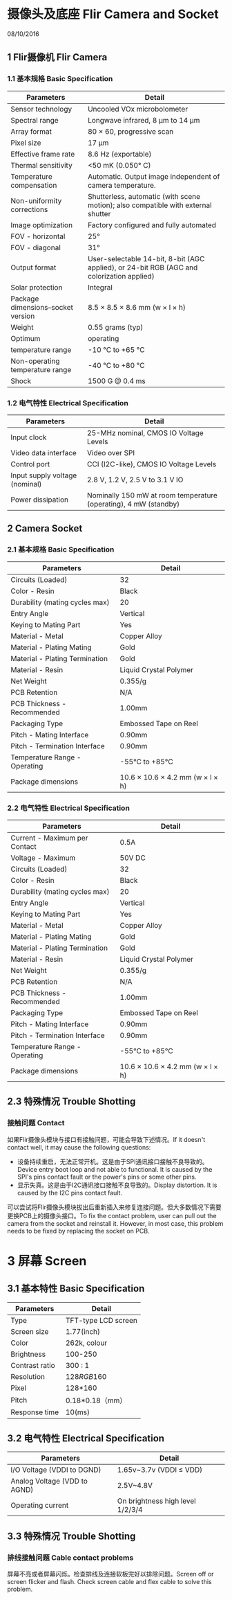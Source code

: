 # 摄像头及底座 Flir Camera and Socket
08/10/2016

## 1 Flir摄像机 Flir Camera

### 1.1 基本规格 Basic Specification

|Parameters|Detail|
|--------|--------|
|Sensor technology 	|Uncooled VOx microbolometer|
|Spectral range 	|Longwave infrared, 8 μm to 14 μm|
|Array format 	|80 × 60, progressive scan|
|Pixel size |	17 μm|
|Effective frame rate 	|	8.6 Hz (exportable)	|
|Thermal sensitivity | <50 mK (0.050° C)|
|Temperature compensation |Automatic. Output image independent of camera temperature.|
|Non-uniformity corrections |	Shutterless, automatic (with scene motion); also compatible with external shutter|
|Image optimization |	Factory configured and fully automated|
|FOV - horizontal 	|25°|
|FOV - diagonal 		|	31°|
|Output format |	User-selectable 14-bit, 8-bit (AGC applied), or 24-bit RGB (AGC and colorization applied)|
|Solar protection	|			Integral|
|Package dimensions–socket version	|		8.5 × 8.5 × 8.6 mm (w × l × h)|
|Weight 	|	0.55 grams (typ)|
|Optimum |operating|
|temperature range	 |-10 °C to +65 °C|
|Non-operating temperature range|	-40 °C to +80 °C|
|Shock 	|1500 G @ 0.4 ms|

### 1.2 电气特性 Electrical Specification
|Parameters|Detail|
|--------|--------|
|Input clock 	|25-MHz nominal, CMOS IO Voltage Levels|
|Video data interface |	Video over SPI|
|Control port 	|CCI (I2C-like), CMOS IO Voltage Levels|
|Input supply voltage (nominal) |	2.8 V, 1.2 V, 2.5 V to 3.1 V IO|
|Power dissipation |	Nominally 150 mW at room temperature (operating), 4 mW (standby)|


##	2 Camera Socket

### 2.1 基本规格 Basic Specification
| Parameters|Detail  |
|--------|--------|
|Circuits (Loaded) 	|	32|
|Color - Resin	|Black|
|Durability (mating cycles max) |			20|
|Entry Angle |	Vertical|
|Keying to Mating Part| 	Yes|
|Material - Metal |	Copper Alloy|
|Material - Plating Mating| 	Gold|
|Material - Plating Termination |	Gold|
|Material - Resin| 	Liquid Crystal Polymer|
|Net Weight |	0.355/g|
|PCB Retention	|N/A|
|PCB Thickness - Recommended |	1.00mm|
|Packaging Type|	Embossed Tape on Reel|
|Pitch - Mating Interface 	|0.90mm|
|Pitch - Termination Interface |	0.90mm|
|Temperature Range - Operating |	-55°C to +85°C|
|	Package dimensions		|	10.6 × 10.6 × 4.2 mm (w × l × h)|

### 2.2 电气特性 Electrical Specification
| Parameters|Detail  |
|--------|--------|
|Current - Maximum per Contact 	|0.5A|
|Voltage - Maximum 	|50V DC|
|Circuits (Loaded) 	|	32|
|Color - Resin	|Black|
|Durability (mating cycles max) |			20|
|Entry Angle |	Vertical|
|Keying to Mating Part| 	Yes|
|Material - Metal |	Copper Alloy|
|Material - Plating Mating| 	Gold|
|Material - Plating Termination |	Gold|
|Material - Resin| 	Liquid Crystal Polymer|
|Net Weight |	0.355/g|
|PCB Retention	|N/A|
|PCB Thickness - Recommended |	1.00mm|
|Packaging Type|	Embossed Tape on Reel|
|Pitch - Mating Interface 	|0.90mm|
|Pitch - Termination Interface |	0.90mm|
|Temperature Range - Operating |	-55°C to +85°C|
|	Package dimensions		|	10.6 × 10.6 × 4.2 mm (w × l × h)|


## 2.3 特殊情况 Trouble Shotting
### 接触问题 Contact
如果Flir摄像头模块与接口有接触问题，可能会导致下述情况。If it doesn't contact well, it may cause the following questions:
* 设备持续重启，无法正常开机。这是由于SPI通讯接口接触不良导致的。Device entry boot loop and not able to functional. It is caused by the SPI's pins contact fault or the power's pins or some other pins.
* 显示失真。这是由于I2C通讯接口接触不良导致的。Display distortion. It is caused by the I2C pins contact fault.

可以尝试将Flir摄像头模块拔出后重新插入来修复连接问题。但大多数情况下需要更换PCB上的摄像头接口。To fix the contact problem, user can pull out the camera from the socket and reinstall it. However, in most case, this problem needs to be fixed by replacing the socket on PCB.

# 3 屏幕 Screen
## 3.1 基本特性 Basic Specification
| Parameters|Detail  |
|--------|--------|
|Type|	TFT-type LCD screen|
|Screen size| 	1.77(inch)|
|Color| 	262k, colour|
|Brightness 	|100-250|
|Contrast ratio 	|300 : 1|
|Resolution 		|128*RGB*160|
|Pixel 	|128*160|
|Pitch		|0.18*0.18（mm）|
|Response time	|10(ms)|

## 3.2 电气特性 Electrical Specification
| Parameters|Detail  |
|--------|--------|
|I/O Voltage (VDDI to DGND)	|1.65v~3.7v (VDDI ≤ VDD)|
|Analog Voltage (VDD to AGND)	|2.5V~4.8V|
|Operating current	|On brightness high level 1/2/3/4 |

## 3.3 特殊情况 Trouble Shotting
### 排线接触问题 Cable contact problems
屏幕不亮或者屏幕闪烁。检查排线及连接软板完好以排除问题。Screen off or screen flicker and flash. Check screen cable and flex cable to solve this problem.

